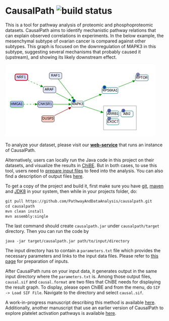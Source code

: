 # CausalPath ![build status](https://github.com/pathwayanddataanalysis/causalpath/workflows/maven_build/badge.svg)
This is a tool for pathway analysis of proteomic and phosphoproteomic datasets. CausalPath aims to identify mechanistic pathway relations that can explain observed correlations in experiments. In the below example, the mesenchymal subtype of ovarian cancer is compared against other subtypes. This graph is focused on the downregulation of MAPK3 in this subtype, suggesting several mechanisms that probably caused it (upstream), and showing its likely downstream effect.

![CausalPath sample output network](wiki/sample.png "Exploring the reasons for the downregulation of MAPK3 and its downstream effects.")

To analyze your dataset, please visit our **[web-service](http://www.causalpath.org)** that runs an instance of CausalPath.

Alternatively, users can locally run the Java code in this project on their datasets, and visualize the results in [ChiBE](https://github.com/PathwayCommons/chibe). But in both cases, to use this tool, users need to [prepare input files](wiki/InputFormat.md) to feed into the analysis. You can also find a description of output files [here](wiki/OutputFiles.md).

To get a copy of the project and build it, first make sure you have [git](https://git-scm.com/downloads), [maven](https://maven.apache.org/download.cgi) and [JDK8](http://www.oracle.com/technetwork/java/javase/downloads/jdk8-downloads-2133151.html) in your system, then while in your projects folder, do:
```
git pull https://github.com/PathwayAndDataAnalysis/causalpath.git
cd causalpath
mvn clean install
mvn assembly:single
```
The last command should create `causalpath.jar` under `causalpath/target` directory. Then you can run the code by
```
java -jar target/causalpath.jar path/to/input/directory
```
The input directory has to contain a `parameters.txt` file which provides the necessary parameters and links to the input data files. Please refer to [this page](wiki/InputFormat.md) for preparation of inputs.

After CausalPath runs on your input data, it generates output in the same input directory where the `parameters.txt` is. Among those output files, `causal.sif` and `causal.format` are two files that ChiBE needs for displaying the result graph. To display, please open ChiBE and from the menu, do `SIF -> Load SIF File`. Navigate to the directory and select `causal.sif`. 

A work-in-progress manuscript describing this method is available [here](https://www.biorxiv.org/content/early/2018/02/05/258855). Additionally, another manuscript that use an earlier version of CausalPath to explore platelet activation pathways is available [here](http://www.physiology.org/doi/abs/10.1152/ajpcell.00177.2017).
